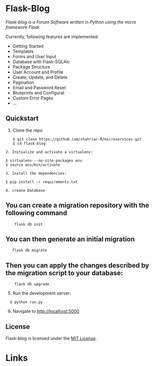 # Flask-Blog



*Flask-blog is a Forum Software written in Python using the micro framework Flask.*

Currently, following features are implemented:

* Getting Started
* Templates
* Forms and User Input
* Database with Flask-SQLAlc
* Package Structure
* User Account and Profile
* Create, Update, and Delete
* Pagination
*  Email and Password Reset
* Blueprints and Configurat
* Custom Error Pages
* ...

## Quickstart
1. Clone the repo
    ```
    $ git clone https://github.com/shahriar-R/microservices.git
    $ cd flask-blog
  ```
2. Initialize and activate a virtualenv:
  ```
    $ virtualenv --no-site-packages env
    $ source env/bin/activate
  ```
  3. Install the dependencies:
  ```
    $ pip install -r requirements.txt

  ```
4. create Database

 ```
## You can create a migration repository with the following command

```
    flask db init 
```
## You can then generate an initial migration

 ```
    flask db migrate
```
## Then you can apply the changes described by the migration script to your database:

```
    flask db upgrade
```
 
    
5. Run the development server:
  ```
    $ python run.py
  ```

6. Navigate to [http://localhost:5000](http://localhost:5000)



## License

Flask-blog is licensed under the [MIT License](https://github.com/shahriar-R/microservices/blob/main/LICENSE).


# Links



